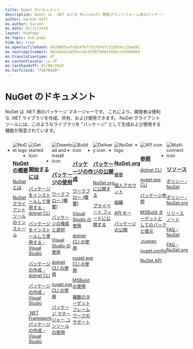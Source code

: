```yaml
---
title: NuGet のドキュメント
description: NuGet は、.NET などの Microsoft 開発プラットフォーム用のパッケージ マネージャーです。 NuGet クライアント ツールでは、パッケージを作成して使用する機能が提供されます。
author: karann-msft
ms.author: karann
ms.date: 02/12/2018
layout: HubPage
ms.topic: hub-page
hide_bc: true
ms.openlocfilehash: d4208d5eafe054f6f755f6fe7c332854cc39ad41
ms.sourcegitcommit: 96aab8a1ad35eca0c029679d0158d9cc93d66009
ms.translationtype: HT
ms.contentlocale: ja-JP
ms.lasthandoff: 01/06/2020
ms.locfileid: "75676420"
---
```

<div id="main" class="v2">
    <div class="container">
        <h1>NuGet のドキュメント</h1>
        <p>NuGet は .NET 用のパッケージ マネージャーです。 これにより、開発者は便利な .NET ライブラリを作成、共有、および使用できます。 NuGet クライアント ツールには、このようなライブラリを "パッケージ" として生成および使用する機能が用意されています。</p> 

<ul id="index1" class="cardsF panelContent singlePanelContent cols cols4" style="float: left; display: flex!important;">
    <li>
        <div class="cardSize">
            <div class="cardPadding">
                <div class="card">
                    <div class="cardImageOuter">
                        <div class="cardImage">
                            <img src="https://docs.microsoft.com/media/logos/logo_nuget.svg" alt="NuGet logo" />
                        </div>
                    </div>
                    <div class="cardText">
                        <h3><a href="what-is-nuget.md">NuGet の概要</a></h3>
                        <p>
                            <a href="what-is-nuget.md">NuGet とは
                        </a></p>
                        <p>
                            <a href="install-nuget-client-tools.md">NuGet クライアント ツールのインストール</a>
                        </p>
                    </div>
                </div>
            </div>
        </div>
    </li>
    <li>
        <div class="cardSize">
            <div class="cardPadding">
                <div class="card">
                    <div class="cardImageOuter">
                        <div class="cardImage">
                            <img src="https://docs.microsoft.com/media/common/i_get-started.svg" alt="Get started icon" />
                        </div>
                    </div>
                    <div class="cardText">
                        <h3><a href="install-nuget-client-tools.md">開始するには</a></h3>
                        <p>
                            <a href="quickstart/install-and-use-a-package-using-the-dotnet-cli.md">パッケージをインストールして使用する - dotnet CLI</a>
                        </p>
                        <p>
                            <a href="quickstart/install-and-use-a-package-in-visual-studio.md">パッケージをインストールして使用する - Visual Studio</a>
                        </p>
                        <p>
                            <a href="quickstart/create-and-publish-a-package-using-the-dotnet-cli.md">パッケージの作成 - dotnet CLI</a>
                        </p>
                        <p>
                            <a href="quickstart/create-and-publish-a-package-using-visual-studio.md">パッケージの作成 - Visual Studio</a>
                        </p>
                        <p>
                            <a href="quickstart/create-and-publish-a-package-using-visual-studio-net-framework.md">.NET Framework パッケージの作成 - Visual Studio</a>
                        </p>
                    </div>
                </div>
            </div>
        </div>
    </li>
    <li>
        <div class="cardSize">
            <div class="cardPadding">
                <div class="card">
                    <div class="cardImageOuter">
                        <div class="cardImage">
                            <img src="https://docs.microsoft.com//media/common/i_download-install.svg" alt="Download and install icon" />
                        </div>
                    </div>
                    <div class="cardText">
                        <h3><a href="consume-packages/overview-and-workflow.md">パッケージの使用</a></h3>
                        <p>
                            <a href="consume-packages/overview-and-workflow.md">ワークフロー (概要)</a>
                        </p>
                        <p>
                            <a href="consume-packages/finding-and-choosing-packages.md">パッケージの検索と選択</a>
                        </p>
                        <p>
                            <a href="consume-packages/install-use-packages-visual-studio.md">Visual Studio の使用</a>
                        </p>
                        <p>
                            <a href="consume-packages/install-use-packages-dotnet-cli.md">dotnet CLI の使用</a>
                        </p>
                        <p>
                            <a href="consume-packages/install-use-packages-nuget-cli.md">nuget.exe CLI の使用</a>
                        </p>
                        <p>
                            <a href="consume-packages/install-use-packages-powershell.md">パッケージ マネージャー コンソールの使用</a>
                        </p>
                    </div>
                </div>
            </div>
        </div>
    </li>
    <li>
        <div class="cardSize">
            <div class="cardPadding">
                <div class="card">
                    <div class="cardImageOuter">
                        <div class="cardImage">
                            <img src="https://docs.microsoft.com/media/common/i_build.svg" alt="Build icon" />
                        </div>
                    </div>
                    <div class="cardText">
                        <h3><a href="create-packages/overview-and-workflow.md">パッケージの作成</a></h3>
                        <p>
                            <a href="create-packages/overview-and-workflow.md">ワークフロー (概要)</a>
                        </p>
                        <p>
                            <a href="quickstart/create-and-publish-a-package-using-visual-studio.md">Visual Studio の使用</a>
                        </p>
                        <p>
                            <a href="create-packages/creating-a-package-dotnet-cli.md">dotnet CLI の使用</a>
                        </p>
                        <p>
                            <a href="create-packages/creating-a-package.md">nuget.exe CLI の使用</a>
                        </p>
                        <p>
                            <a href="create-packages/creating-a-package-msbuild.md">MSBuild の使用</a>
                        </p>
                        <p>
                            <a href="create-packages/multiple-target-frameworks-project-file.md">複数のターゲット フレームワークのサポート</a>
                        </p>
                    </div>
                </div>
            </div>
        </div>
    </li>
        <li>
        <div class="cardSize">
            <div class="cardPadding">
                <div class="card">
                    <div class="cardImageOuter">
                        <div class="cardImage">
                            <img src="https://docs.microsoft.com/media/common/i_delivery.svg" alt="Delivery icon" />
                        </div>
                    </div>
                    <div class="cardText">
                        <h3><a href="nuget-org/publish-a-package.md">パッケージの公開</a></h3>
                        <p>
                            <a href="nuget-org/publish-a-package.md">NuGet.org に公開する</a>
                        </p>
                        <p>
                            <a href="hosting-packages/overview.md">プライベート フィードに公開する</a>
                        </p>
                    </div>
                </div>
            </div>
        </div>
    </li>
    <li>
        <div class="cardSize">
            <div class="cardPadding">
                <div class="card">
                    <div class="cardImageOuter">
                        <div class="cardImage">
                            <img src="https://docs.microsoft.com/media/logos/logo_nuget.svg" alt="NuGet logo" />
                        </div>
                    </div>
                    <div class="cardText">
                        <h3><a href="nuget-org/overview-nuget-org.md">NuGet.org</a></h3>
                        <p>
                            <a href="nuget-org/overview-nuget-org.md">概要</a>
                        </p>
                        <p>
                            <a href="nuget-org/individual-accounts.md">個人アカウント</a>
                        </p>
                        <p>
                            <a href="nuget-org/organizations-on-nuget-org.md">組織</a>
                        </p>
                        <p>
                            <a href="nuget-org/scoped-api-keys.md">API キー</a>
                        </p>
                        <p>
                            <a href="nuget-org/publish-a-package.md">パッケージの公開</a>
                        </p>
                    </div>
                </div>
            </div>
        </div>
    </li>
        <li>
        <div class="cardSize">
            <div class="cardPadding">
                <div class="card">
                    <div class="cardImageOuter">
                        <div class="cardImage">
                            <img src="https://docs.microsoft.com/media/common/i_reference.svg" alt="API icon" />
                        </div>
                    </div>
                    <div class="cardText">
                        <h3><a href="reference/nuspec.md">参照</a></h3>
                        <p>
                            <a href="reference/dotnet-commands.md">dotnet CLI</a>
                        </p>
                        <p>
                            <a href="reference/nuget-exe-cli-reference.md">nuget.exe CLI</a>
                        <p>
                            <a href="consume-packages/package-references-in-project-files.md">パッケージ参照</a>
                        </p>
                        <p>
                            <a href="reference/msbuild-targets.md">MSBuild ターゲットとしてのパックと復元</a>
                        </p>
                        <p>
                            <a href="reference/nuspec.md">.nuspec</a>
                        </p>
                        <p>
                            <a href="reference/nuget-config-file.md">nuget.config</a>
                        </p>
                        <p>
                            <a href="api/overview.md">NuGet API</a>
                        </p>
                    </div>
                </div>
            </div>
        </div>
    </li>
    <li>
        <div class="cardSize">
            <div class="cardPadding">
                <div class="card">
                    <div class="cardImageOuter">
                        <div class="cardImage">
                            <img src="https://docs.microsoft.com//media/common/i_multi-connect.svg" alt="Multi-connect icon" />
                        </div>
                    </div>
                    <div class="cardText">
                        <h3><a href="policies/governance.md">リソース</a></h3>
                        <p>
                            <a href="policies/governance.md">ポリシー - NuGet</a>
                        </p>
                        <p>
                            <a href="nuget-org/policies/data-requests.md">ポリシー - NuGet.org</a>
                        </p>
                        <p>
                            <a href="release-notes/known-issues.md">リリースノート</a>
                        </p>
                        <p>
                            <a href="resources/nuget-faq.md">FAQ - NuGet</a>
                        </p>
                        <p>
                            <a href="nuget-org/nuget-org-faq.md">FAQ - NuGet.org</a>
                        </p>
                    </div>
                </div>
            </div>
        </div>
    </li>
</ul>
    </div>
</div>
